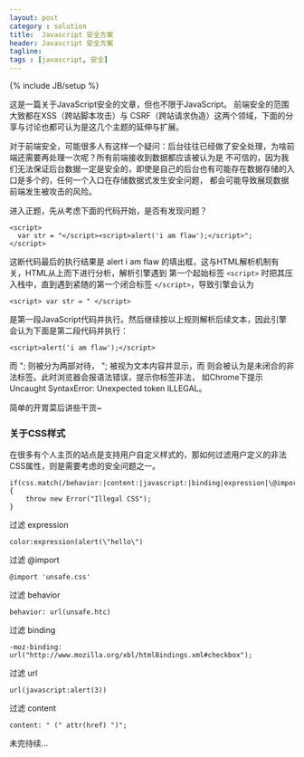 ```yaml
---
layout: post
category : solution
title:  Javascript 安全方案
header: Javascript 安全方案
tagline:
tags : [javascript, 安全]
---
```

{% include JB/setup %}

这是一篇关于JavaScript安全的文章，但也不限于JavaScript。
前端安全的范围大致都在XSS（跨站脚本攻击）与 CSRF（跨站请求伪造）这两个领域，下面的分享与讨论也都可认为是这几个主题的延伸与扩展。

对于前端安全，可能很多人有这样一个疑问：后台往往已经做了安全处理，为啥前端还需要再处理一次呢？所有前端接收到数据都应该被认为是
不可信的，因为我们无法保证后台数据一定是安全的，即使是自己的后台也有可能存在数据存储的入口是多个的，任何一个入口在存储数据式发生安全问题，
都会可能导致展现数据前端发生被攻击的风险。

进入正题，先从考虑下面的代码开始，是否有发现问题？

    <script>
      var str = "</script><script>alert('i am flaw');</script>";
    </script>

这断代码最后的执行结果是 alert i am flaw 的填出框，这与HTML解析机制有关，HTML从上而下进行分析，解析引擎遇到
第一个起始标签 `<script>` 时把其压入栈中，直到遇到紧随的第一个闭合标签 `</script>`，导致引擎会认为

    <script> var str = " </script>

是第一段JavaScript代码并执行。然后继续按以上规则解析后续文本，因此引擎会认为下面是第二段代码并执行：

    <script>alert('i am flaw');</script>

而 "; </script> 则被分为两部对待， "; 被视为文本内容并显示，而 </script> 则会被认为是未闭合的非法标签。此时浏览器会报语法错误，提示你标签非法，
如Chrome下提示 Uncaught SyntaxError: Unexpected token ILLEGAL。

简单的开胃菜后讲些干货~

### 关于CSS样式

在很多有个人主页的站点是支持用户自定义样式的，那如何过滤用户定义的非法CSS属性，则是需要考虑的安全问题之一。

    if(css.match(/behavior:|content:|javascript:|binding|expression|\@import/)){
        throw new Error("Illegal CSS");
    }

过滤 expression

    color:expression(alert(\"hello\")

过滤 @import

    @import 'unsafe.css'

过滤 behavior

    behavior: url(unsafe.htc)

过滤 binding

    -moz-binding: url("http://www.mozilla.org/xbl/htmlBindings.xml#checkbox");

过滤 url

    url(javascript:alert(3))

过滤 content

    content: " (" attr(href) ")";




未完待续...